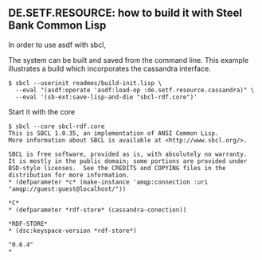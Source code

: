 
DE.SETF.RESOURCE: how to build it with Steel Bank Common Lisp
----------------

In order to use asdf with sbcl, 

The system can be built and saved from the command line. This example illustrates a build which
incorporates the cassandra interface.

    $ sbcl --userinit readmes/build-init.lisp \
      --eval "(asdf:operate 'asdf:load-op :de.setf.resource.cassandra)" \
      --eval '(sb-ext:save-lisp-and-die "sbcl-rdf.core")'

Start it with the core

    $ sbcl --core sbcl-rdf.core
    This is SBCL 1.0.35, an implementation of ANSI Common Lisp.
    More information about SBCL is available at <http://www.sbcl.org/>.
    
    SBCL is free software, provided as is, with absolutely no warranty.
    It is mostly in the public domain; some portions are provided under
    BSD-style licenses.  See the CREDITS and COPYING files in the
    distribution for more information.
    * (defparameter *c* (make-instance 'amqp:connection :uri "amqp://guest:guest@localhost/"))
    
    *C*
    * (defparameter *rdf-store* (cassandra-conection))
    
    *RDF-STORE*
    * (dsc:keyspace-version *rdf-store*)

    "0.6.4"
    * 
